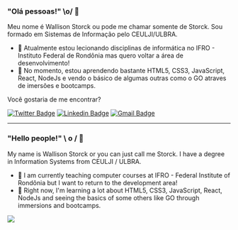 ### "Olá pessoas!" \o/ 👋

Meu nome é Wallison Storck ou pode me chamar somente de Storck. Sou formado em Sistemas de Informação pelo CEULJI/ULBRA.

- 🔭 Atualmente estou lecionando disciplinas de informática no IFRO - Instituto Federal de Rondônia mas quero voltar a área de desenvolvimento!
- 🌱 No momento, estou aprendendo bastante HTML5, CSS3, JavaScript, React, NodeJs e vendo o básico de algumas outras como o GO atraves de imersões e bootcamps.
<!-- - 🤔 Estou procurando uma oportunidade de Front-End Júnior! -->
<!-- - 📫 Como entrar em contato comigo: storck779@gmail.com -->

Você gostaria de me encontrar?

<!--[![Youtube Badge](https://img.shields.io/badge/-Youtube-FF0000?style=flat-square&labelColor=FF0000&logo=youtube&logoColor=white&link=https://www.youtube.com/channel/UCPjXSHtD79xVUHFA3U9Naqw)](https://www.youtube.com/channel/UCPjXSHtD79xVUHFA3U9Naqw)-->
[![Twitter Badge](https://img.shields.io/badge/-@wallison_storck-1ca0f1?style=flat-square&labelColor=1ca0f1&logo=twitter&logoColor=white&link=https://twitter.com/Wallison_Storck)](https://twitter.com/Wallison_Storck)
[![Linkedin Badge](https://img.shields.io/badge/-wallisonstorck-blue?style=flat-square&logo=Linkedin&logoColor=white&link=https://linkedin.com/in/wallisonstorck)](https://www.linkedin.com/in/wallisonstorck)
[![Gmail Badge](https://img.shields.io/badge/-storck779@gmail.com-2f96d6?style=flat-square&logo=Gmail&logoColor=white&link=mailto:storck779@gmail.com)](mailto:storck779@gmail.com)

--------------------------------------------------
### "Hello people!" \ o / 👋

My name is Wallison Storck or you can just call me Storck. I have a degree in Information Systems from CEULJI / ULBRA.

- 🔭 I am currently teaching computer courses at IFRO - Federal Institute of Rondônia but I want to return to the development area!
- 🌱 Right now, I'm learning a lot about HTML5, CSS3, JavaScript, React, NodeJs and seeing the basics of some others like GO through immersions and bootcamps.
<!-- - 🤔 I'm looking for a Junior Front-End opportunity! -->
<!-- - 📫 How to contact me: storck779@gmail.com -->

![](https://komarev.com/ghpvc/?username=wallisonstorck&color=blue&style=flat)


<!--
**WallisonStorck/WallisonStorck** is a ✨ _special_ ✨ repository because its `README.md` (this file) appears on your GitHub profile.

Here are some ideas to get you started:

- 🔭 I’m currently working on ...
- 🌱 I’m currently learning ...
- 👯 I’m looking to collaborate on ...
- 🤔 I’m looking for help with ...
- 💬 Ask me about ...
- 📫 How to reach me: ...
- 😄 Pronouns: ...
- ⚡ Fun fact: ...
-->
